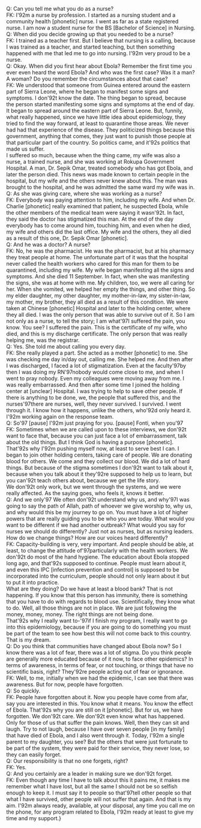 Q: Can you tell me what you do as a nurse? \
FK: I\'92m a nurse by profession. I started as a nursing student and a community health [phonetic] nurse. I went as far as a state registered nurse. I am now a student nurse for the BS [Bachelor of Science] in Nursing.\
Q: When did you decide growing up that you needed to be a nurse?\
FK: I trained as a teacher first. But I believe that nursing is a calling, because I was trained as a teacher, and started teaching, but then something happened with me that led me to go into nursing. I\'92m very proud to be a nurse.\
Q: Okay. When did you first hear about Ebola? Remember the first time you ever even heard the word Ebola? And who was the first case? Was it a man? A woman? Do you remember the circumstances about that case?\
FK: We understood that someone from Guinea entered around the eastern part of Sierra Leone, where he began to manifest some signs and symptoms. I don\'92t know the date. The thing began to spread, because the person started manifesting some signs and symptoms at the end of day. It began to spread around the eastern part of Sierra Leone. But, funnily, what really happened, since we have little idea about epidemiology, they tried to find the way forward, at least to quarantine those areas. We never had had that experience of the disease. They politicized things because this government, anything that comes, they just want to punish those people at that particular part of the country. So politics came, and it\'92s politics that made us suffer.\
I suffered so much, because when the thing came, my wife was also a nurse, a trained nurse, and she was working at Rokupa Government Hospital. A man, Dr. Sepik Omar, treated somebody who has got Ebola, and later the person died. This news was made known to certain people in the hospital, but my wife and the others never knew about this. The man was brought to the hospital, and he was admitted the same ward my wife was in.\
Q: As she was giving care, where she was working as a nurse?\
FK: Everybody was paying attention to him, including my wife. And when Dr. Charlie [phonetic] really examined that patient, he suspected Ebola, while the other members of the medical team were saying it wasn\'92t. In fact, they said the doctor has stigmatized this man. At the end of the day everybody has to come around him, touching him, and even when he died, my wife and others did the last office. My wife and the others, they all died as a result of this one, Dr. Sepik Omar [phonetic].\
Q: And he was a doctor? A nurse?\
FK: No, he was the pharmacist. He was the pharmacist, but at his pharmacy they treat people at home. The unfortunate part of it was that the hospital never called the health workers who cared for this man for them to be quarantined, including my wife. My wife began manifesting all the signs and symptoms. And she died 11 September. In fact, when she was manifesting the signs, she was at home with me. My children, too, we were all caring for her. When she vomited, we helped her empty the things, and other thing. So my elder daughter, my other daughter, my mother-in-law, my sister-in-law, my mother, my brother, they all died as a result of this condition. We were taken at Chinese [phonetic] Hospital and later to the holding center, where they all died. I was the only person that was able to survive out of it. So I am not only as a nurse, to tell the story; I am what\'97I suffered the pain, you know. You see? I suffered the pain. This is the certificate of my wife, who died, and this is my discharge certificate. The only person that was really helping me, was the registrar.\
Q: Yes. She told me about calling you every day.\
FK: She really played a part. She acted as a mother [phonetic] to me. She was checking me day in/day out, calling me. She helped me. And then after I was discharged, I faced a lot of stigmatization. Even at the faculty\'97by then I was doing my RN\'97nobody would come close to me, and when I went to pray nobody. Even my colleagues were moving away from me. I was really embarrassed. And then after some time I joined the holding center at [unclear] Hospital. I was trying to help to save other people. If there is anything to be done, we, the people that suffered this, and the nurses\'97there are nurses, well, they never survived. I survived. I went through it. I know how it happens, unlike the others, who\'92d only heard it. I\'92m working again on the response team.\
Q: So\'97 [pause] I\'92m just praying for you. [pause] Fonti, when you\'97\
FK: Sometimes when we are called upon to these interviews, we don\'92t want to face that, because you can just face a lot of embarrassment, talk about the old things. But I think God is having a purpose [phonetic]. That\'92s why I\'92m pushing myself now, at least to serve best I can. I began to join other holding centers, taking care of people. We are donating blood for others. We come and they collect our blood. We did a lot of hard things. But because of the stigma sometimes I don\'92t want to talk about it, because when you talk about it they\'92re supposed to help us to learn, but you can\'92t teach others about, because we get the life story.\
We don\'92t only work, but we went through the systems, and we were really affected.  As the saying goes, who feels it, knows it better.\
Q: And we only\'97 We often don\'92t understand why us, and why\'97I was going to say the path of Allah, path of whoever we give worship to, why us, and why would this be my journey to go on. You must have a lot of higher powers that are really guiding you to be who you are today. What would you want to be different if we had another outbreak? What would you say for nurses we should do differently? Just not as nurses, but as nursing leaders. How do we change things? How are our voices heard differently?\
FK: Capacity-building is very, very important. And people should be able, at least, to change the attitude of\'97particularly with the health workers. We don\'92t do most of the hand hygiene. The education about Ebola stopped long ago, and that\'92s supposed to continue. People must learn about it, and even this IPC [infection prevention and control] is supposed to be incorporated into the curriculum, people should not only learn about it but to put it into practice.\
What are they doing? Do we have at least a blood bank? That is not happening. If you know that this person has immunity, there is something that you have to do with regards to blood use. Scientifically, they know what to do. Well, all those things are not in place. We are just following the money, money, money. The right things are not being done.\
That\'92s why I really want to-\'97if I finish my program, I really want to go into this epidemiology, because if you are going to do something you must be part of the team to see how best this will not come back to this country. That is my dream.\
Q: Do you think that communities have changed about Ebola now? So I know there was a lot of fear, there was a lot of stigma. Do you think people are generally more educated because of it now, to face other epidemics? In terms of awareness, in terms of fear, or not touching, or things that have no scientific basis, right? They\'92re people acting out of fear or ignorance.\
FK:  Well, to me, initially when we had the epidemic, I can see that there was awareness. But for now, people have forgotten.\
Q: So quickly.\
FK: People have forgotten about it. Now you people have come from afar, say you are interested in this. You know what it means. You know the effect of Ebola. That\'92s why you are still on it [phonetic]. But for us, we have forgotten. We don\'92t care. We don\'92t even know what has happened. Only for those of us that suffer the pain knows. Well, then they can sit and laugh. Try to not laugh, because I have over seven people [in my family] that have died of Ebola, and I also went through it. Today, I\'92m a single parent to my daughter, you see? But the others that were just fortunate to be part of the system, they were paid for their service, they never lose, so they can easily forget.\
Q: Our responsibility is that no one forgets, right?\
FK: Yes.\
Q: And you certainly are a leader in making sure we don\'92t forget.\
FK: Even though any time I have to talk about this it pains me, it makes me remember what I have lost, but all the same I should not be so selfish enough to keep it. I must say it to people so that\'97tell other people so that what I have survived, other people will not suffer that again. And that is my aim. I\'92m always ready, available, at your disposal, any time you call me on the phone, for any program related to Ebola, I\'92m ready at least to give my time and my support.}
